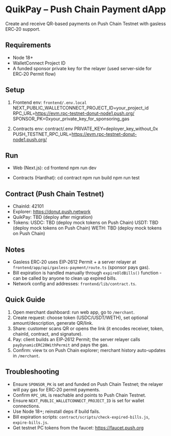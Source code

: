 # QuikPay – Push Chain Payment dApp

Create and receive QR-based payments on Push Chain Testnet with gasless ERC‑20 support.

## Requirements
- Node 18+
- WalletConnect Project ID
- A funded sponsor private key for the relayer (used server-side for ERC‑20 Permit flow)

## Setup
1) Frontend env: `frontend/.env.local`
   NEXT_PUBLIC_WALLETCONNECT_PROJECT_ID=your_project_id
   RPC_URL=https://evm.rpc-testnet-donut-node1.push.org/
   SPONSOR_PK=0xyour_private_key_for_sponsoring_gas

2) Contracts env: contract/.env
   PRIVATE_KEY=deployer_key_without_0x
   PUSH_TESTNET_RPC_URL=https://evm.rpc-testnet-donut-node1.push.org/

## Run
- Web (Next.js):
  cd frontend
  npm run dev

- Contracts (Hardhat):
  cd contract
  npm run build
  npm run test

## Contract (Push Chain Testnet)
- ChainId: 42101
- Explorer: https://donut.push.network
- QuikPay: TBD (deploy after migration)
- Tokens:
  USDC: TBD (deploy mock tokens on Push Chain)
  USDT: TBD (deploy mock tokens on Push Chain)
  WETH: TBD (deploy mock tokens on Push Chain)

## Notes
- Gasless ERC‑20 uses EIP‑2612 Permit + a server relayer at `frontend/app/api/gasless-payment/route.ts` (sponsor pays gas).
- Bill expiration is handled manually through `expireOldBills()` function - can be called by anyone to clean up expired bills.
- Network config and addresses: `frontend/lib/contract.ts`.

## Quick Guide 
1) Open merchant dashboard: run web app, go to `/merchant`.
2) Create request: choose token (USDC/USDT/WETH), set optional amount/description, generate QR/link.
3) Share: customer scans QR or opens the link (it encodes receiver, token, chainId, contract, and signature).
4) Pay: client builds an EIP‑2612 Permit; the server relayer calls `payDynamicERC20WithPermit` and pays the gas.
5) Confirm: view tx on Push Chain explorer; merchant history auto-updates in `/merchant`.

## Troubleshooting
- Ensure `SPONSOR_PK` is set and funded on Push Chain Testnet; the relayer will pay gas for ERC‑20 permit payments.
- Confirm `RPC_URL` is reachable and points to Push Chain Testnet.
- Ensure `NEXT_PUBLIC_WALLETCONNECT_PROJECT_ID` is set for wallet connections.
- Use Node 18+; reinstall deps if build fails.
- Bill expiration scripts: `contract/scripts/check-expired-bills.js`, `expire-bills.js`.
- Get testnet PC tokens from the faucet: https://faucet.push.org
